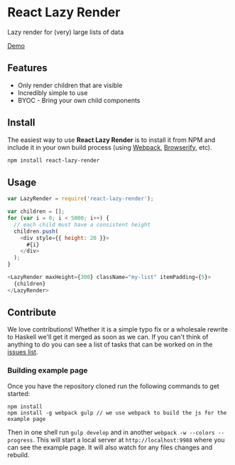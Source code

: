 React Lazy Render
=================

Lazy render for (very) large lists of data

[Demo](http://onefinestay.github.io/react-lazy-render/)

## Features

* Only render children that are visible
* Incredibly simple to use
* BYOC - Bring your own child components

## Install

The easiest way to use **React Lazy Render** is to install it from NPM and include it in
your own build process (using [Webpack](http://webpack.github.io/), [Browserify](http://browserify.org/), etc).

```bash
npm install react-lazy-render
```

## Usage

```js
var LazyRender = require('react-lazy-render');

var children = [];
for (var i = 0; i < 5000; i++) {
  // each child must have a consistent height
  children.push(
    <div style={{ height: 20 }}>
      #{i}
    </div>
  );
}

<LazyRender maxHeight={300} className="my-list" itemPadding={5}>
  {children}
</LazyRender>
```

## Contribute

We love contributions! Whether it is a simple typo fix or a wholesale rewrite to
Haskell we'll get it merged as soon as we can. If you can't think of anything to
do you can see a list of tasks that can be worked on in the [issues list](https://github.com/onefinestay/react-lazy-render/issues).

### Building example page

Once you have the repository cloned run the following commands to get started:

```shell
npm install
npm install -g webpack gulp // we use webpack to build the js for the example page
```

Then in one shell run `gulp develop` and in another `webpack -w --colors --progress`.
This will start a local server at `http://localhost:9988` where you can see the
example page. It will also watch for any files changes and rebuild.
